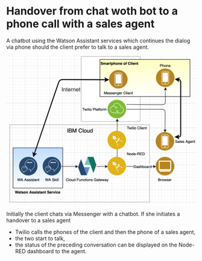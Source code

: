 # Handover from chat woth bot to a phone call with a sales agent

A chatbot using the Watson Assistant services which continues the dialog via phone should the client prefer to talk to a sales agent.

![Architecture](architecture1.jpg)

Initially the client chats via Messenger with a chatbot. If she initiates a handover to a sales agent
- Twilio calls the phones of the client and then the phone of a sales agent,
- the two start to talk,
- the status of the preceding conversation can be displayed on the Node-RED dashboard to the agent.

